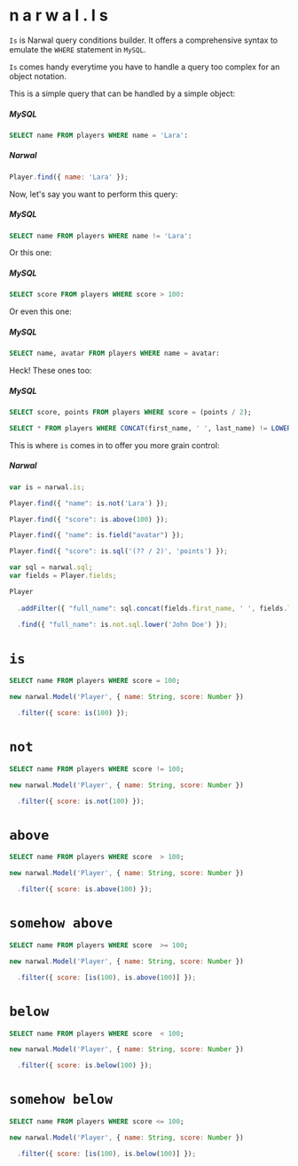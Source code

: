 n a r w a l . I s
=================

`Is` is Narwal query conditions builder. It offers a comprehensive syntax to emulate the `WHERE` statement in `MySQL`.

`Is` comes handy everytime you have to handle a query too complex for an object notation.

This is a simple query that can be handled by a simple object:

##### MySQL

```sql
SELECT name FROM players WHERE name = 'Lara':
```

##### Narwal

```js
Player.find({ name: 'Lara' });
```

Now, let's say you want to perform this query:

##### MySQL

```sql
SELECT name FROM players WHERE name != 'Lara':
```

Or this one:

##### MySQL

```sql
SELECT score FROM players WHERE score > 100:
```

Or even this one:

##### MySQL

```sql
SELECT name, avatar FROM players WHERE name = avatar:
```

Heck! These ones too:

##### MySQL

```sql
SELECT score, points FROM players WHERE score = (points / 2);

SELECT * FROM players WHERE CONCAT(first_name, ' ', last_name) != LOWER('John Doe');
```

This is where `is` comes in to offer you more grain control:

##### Narwal

```js
var is = narwal.is;

Player.find({ "name": is.not('Lara') });

Player.find({ "score": is.above(100) });

Player.find({ "name": is.field("avatar") });

Player.find({ "score": is.sql('(?? / 2)', 'points') });

var sql = narwal.sql;
var fields = Player.fields;

Player
  
  .addFilter({ "full_name": sql.concat(fields.first_name, ' ', fields.last_name) })
  
  .find({ "full_name": is.not.sql.lower('John Doe') });
```

# `is`

```sql
SELECT name FROM players WHERE score = 100;
```

```js
new narwal.Model('Player', { name: String, score: Number })

  .filter({ score: is(100) });
```

# `not`

```sql
SELECT name FROM players WHERE score != 100;
```

```js
new narwal.Model('Player', { name: String, score: Number })

  .filter({ score: is.not(100) });
```

# `above`

```sql
SELECT name FROM players WHERE score  > 100;
```

```js
new narwal.Model('Player', { name: String, score: Number })

  .filter({ score: is.above(100) });
```

# `somehow above`

```sql
SELECT name FROM players WHERE score  >= 100;
```

```js
new narwal.Model('Player', { name: String, score: Number })

  .filter({ score: [is(100), is.above(100)] });
```

# `below`

```sql
SELECT name FROM players WHERE score  < 100;
```

```js
new narwal.Model('Player', { name: String, score: Number })

  .filter({ score: is.below(100) });
```

# `somehow below`

```sql
SELECT name FROM players WHERE score <= 100;
```

```js
new narwal.Model('Player', { name: String, score: Number })

  .filter({ score: [is(100), is.below(100)] });
```
